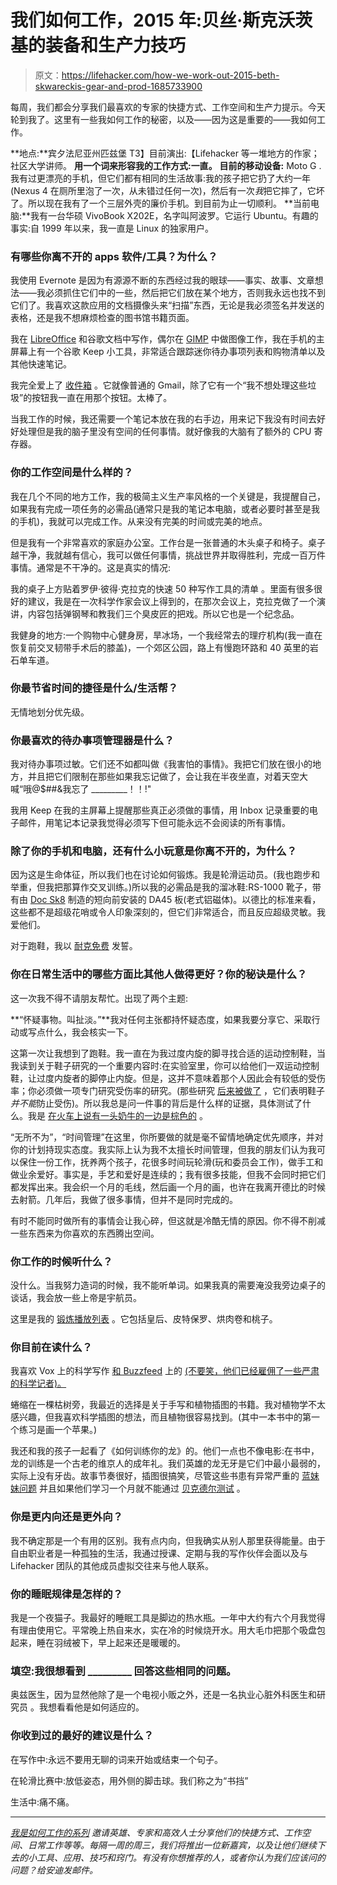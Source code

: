 # 我们如何工作，2015 年:贝丝·斯克沃茨基的装备和生产力技巧

> 原文：<https://lifehacker.com/how-we-work-out-2015-beth-skwareckis-gear-and-prod-1685733900>

每周，我们都会分享我们最喜欢的专家的快捷方式、工作空间和生产力提示。今天轮到我了。这里有一些我如何工作的秘密，以及——因为这是重要的——我如何工作。



**地点:**宾夕法尼亚州匹兹堡
T3】目前演出:【Lifehacker 等一堆地方的作家；社区大学讲师。
**用一个词来形容我的工作方式:**一直**。**
**目前的移动设备:** Moto G .我有过更漂亮的手机，但它们都有相同的生活故事:我的孩子把它扔了大约一年(Nexus 4 在厕所里泡了一次，从未错过任何一次)，然后有一次*我*把它摔了，它坏了。所以现在我有了一个三层外壳的廉价手机。到目前为止一切顺利。
**当前电脑:**我有一台华硕 VivoBook X202E，名字叫阿波罗。它运行 Ubuntu。有趣的事实:自 1999 年以来，我一直是 Linux 的独家用户。

### 有哪些你离不开的 apps 软件/工具？为什么？

我使用 Evernote 是因为有源源不断的东西经过我的眼球——事实、故事、文章想法——我必须抓住它们中的一些，然后把它们放在某个地方，否则我永远也找不到它们了。我喜欢这款应用的文档摄像头来“扫描”东西，无论是我必须签名并发送的表格，还是我不想麻烦检查的图书馆书籍页面。

我在 [LibreOffice](http://www.libreoffice.org/) 和谷歌文档中写作，偶尔在 [GIMP](http://www.gimp.org/) 中做图像工作，我在手机的主屏幕上有一个谷歌 Keep 小工具，非常适合跟踪迷你待办事项列表和购物清单以及其他快速笔记。

我完全爱上了 [收件箱](https://lifehacker.com/how-googles-new-inbox-works-and-changes-how-you-approa-1652303148) 。它就像普通的 Gmail，除了它有一个“我不想处理这些垃圾”的按钮我一直在用那个按钮。太棒了。

当我工作的时候，我还需要一个笔记本放在我的右手边，用来记下我没有时间去好好处理但是我的脑子里没有空间的任何事情。就好像我的大脑有了额外的 CPU 寄存器。

### 你的工作空间是什么样的？

我在几个不同的地方工作，我的极简主义生产率风格的一个关键是，我提醒自己，如果我有完成一项任务的必需品(通常只是我的笔记本电脑，或者必要时甚至是我的手机)，我就可以完成工作。从来没有完美的时间或完美的地点。

但是我有一个非常喜欢的家庭办公室。工作台是一张普通的木头桌子和椅子。桌子越干净，我就越有信心，我可以做任何事情，挑战世界并取得胜利，完成一百万件事情。通常是不干净的。这是真实的情况:

我的桌子上方贴着罗伊·彼得·克拉克的快速 50 种写作工具的清单 。里面有很多很好的建议，我是在一次科学作家会议上得到的，在那次会议上，克拉克做了一个演讲，内容包括弹钢琴和教我们三个臭皮匠的把戏。所以它也是一个纪念品。

我健身的地方:一个购物中心健身房，旱冰场，一个我经常去的理疗机构(我一直在恢复前交叉韧带手术后的膝盖)，一个郊区公园，路上有慢跑环路和 40 英里的岩石单车道。

### 你最节省时间的捷径是什么/生活帮？

无情地划分优先级。

### 你最喜欢的待办事项管理器是什么？

我对待办事项过敏。它们还不如都叫做《我害怕的事情》。我把它们放在很小的地方，并且把它们限制在那些如果我忘记做了，会让我在半夜坐直，对着天空大喊“哦@$##&我忘了 _________！！!"

我用 Keep 在我的主屏幕上提醒那些真正必须做的事情，用 Inbox 记录重要的电子邮件，用笔记本记录我觉得必须写下但可能永远不会阅读的所有事情。

### 除了你的手机和电脑，还有什么小玩意是你离不开的，为什么？

因为这是生命体征，所以我们也在讨论如何锻炼。我是轮滑运动员。(我也跑步和举重，但我把那算作交叉训练。)所以我的必需品是我的溜冰鞋:RS-1000 靴子，带有由 [Doc Sk8](http://www.skatelogforum.com/forums/forumdisplay.php?f=44) 制造的短向前安装的 DA45 板(老式铝磁体)。以德比的标准来看，这些都不是超级花哨或令人印象深刻的，但它们非常适合，而且反应超级灵敏。我爱他们。

对于跑鞋，我以 [耐克免费](http://sneakerreport.com/news/the-complete-performance-history-of-the-nike-free/2/) 发誓。

### 你在日常生活中的哪些方面比其他人做得更好？你的秘诀是什么？

这一次我不得不请朋友帮忙。出现了两个主题:

**“怀疑事物。叫扯淡。”**我对任何主张都持怀疑态度，如果我要分享它、采取行动或写点什么，我会核实一下。

这第一次让我想到了跑鞋。我一直在为我过度内旋的脚寻找合适的运动控制鞋，当我读到关于鞋子研究的一个重要内容时:在实验室里，你可以给他们一双运动控制鞋，让过度内旋者的脚停止内旋。但是，这并不意味着那个人因此会有较低的受伤率；你必须做一项专门研究受伤率的研究。(那些研究 [后来被做了](http://lifehacker.com/why-foot-motion-doesnt-contribute-to-running-injuries-593625102) ，它们表明鞋子*并不能*防止受伤)。所以我总是问一件事的背后是什么样的证据，具体测试了什么。我是 [在火车上说有一头奶牛的一边是棕色的](http://www.overcomingbias.com/2007/05/joke.html) 。

“无所不为”，“时间管理”在这里，你所要做的就是毫不留情地确定优先顺序，并对你的计划持现实态度。我实际上认为我不太擅长时间管理，但我的朋友们认为我可以保住一份工作，抚养两个孩子，花很多时间玩轮滑(玩和委员会工作)，做手工和做业余爱好。事实是，手艺和爱好是连续的；我有很多技能，但我不会同时把它们都发挥出来。我会织一个月的毛线，然后画一个月的画，也许在我离开德比的时候去射箭。几年后，我做了很多事情，但并不是同时完成的。

有时不能同时做所有的事情会让我心碎，但这就是冷酷无情的原因。你不得不削减一些东西来为你喜欢的东西腾出空间。

### 你工作的时候听什么？

没什么。当我努力造词的时候，我不能听单词。如果我真的需要淹没我旁边桌子的谈话，我会放一些上帝是宇航员。

这里是我的 [锻炼播放列表](https://play.spotify.com/user/1218543015/playlist/67paBdT0TGWWNn5DStvhrd) 。它包括皇后、皮特保罗、烘肉卷和桃子。

### 你目前在读什么？

我喜欢 Vox 上的科学写作 [和 Buzzfeed](http://www.vox.com/health_and_science) 上的 [(不要笑，他们已经雇佣了一些严肃的科学记者)。](http://www.buzzfeed.com/science)

蜷缩在一棵枯树旁，我最近的选择是关于手写和植物插图的书籍。我对植物学不太感兴趣，但我喜欢科学插图的想法，而且植物很容易找到。(其中一本书中的第一个练习是画一个苹果。)

我还和我的孩子一起看了《如何训练你的龙》的。他们一点也不像电影:在书中，龙的训练是一个古老的维京人的成年礼。我们英雄的龙无牙是它们中最小最弱的，实际上没有牙齿。故事节奏很好，插图很搞笑，尽管这些书患有异常严重的 [蓝妹妹问题](http://tvtropes.org/pmwiki/pmwiki.php/Main/TheSmurfettePrinciple) 并且如果他们学习一个月就不能通过 [贝克德尔测试](http://en.wikipedia.org/wiki/Bechdel_test) 。

### 你是更内向还是更外向？

我不确定那是一个有用的区别。我有点内向，但我确实从别人那里获得能量。由于自由职业者是一种孤独的生活，我通过授课、定期与我的写作伙伴会面以及与 Lifehacker 团队的其他成员虚拟交往来与他人联系。

### 你的睡眠规律是怎样的？

我是一个夜猫子。我最好的睡眠工具是脚边的热水瓶。一年中大约有六个月我觉得有理由使用它。平常晚上热自来水，实在冷的时候烧开水。用大毛巾把那个吸盘包起来，睡在羽绒被下，早上起来还是暖暖的。

### 填空:我很想看到 _________ 回答这些相同的问题。

奥兹医生，因为显然他除了是一个电视小贩之外，还是一名执业心脏外科医生和研究员 。我想看看他是如何适应的。

### 你收到过的最好的建议是什么？

在写作中:永远不要用无聊的词来开始或结束一个句子。

在轮滑比赛中:放低姿态，用外侧的脚击球。我们称之为“书挡”

生活中:痛不痛。

* * *

*[*我是如何工作的系列*](http://lifehacker.com/how-i-work/) *邀请英雄、专家和高效人士分享他们的快捷方式、工作空间、日常工作等等。每隔一周的周三，我们将推出一位新嘉宾，以及让他们继续下去的小工具、应用、技巧和窍门。有没有你想推荐的人，或者你认为我们应该问的问题？给安迪发邮件。**